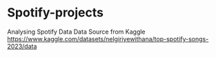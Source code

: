 # Spotify-projects
Analysing Spotify Data
Data Source from Kaggle
https://www.kaggle.com/datasets/nelgiriyewithana/top-spotify-songs-2023/data
